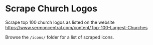# Scrape Church Logos
Scrape top 100 church logos as listed on the website https://www.sermoncentral.com/content/Top-100-Largest-Churches

Browse the `/icons/` folder for a list of scraped icons.
